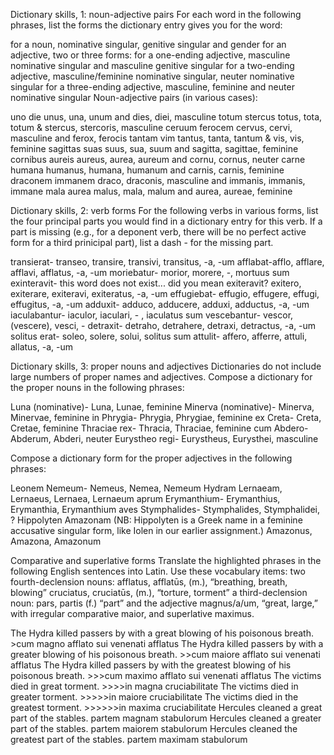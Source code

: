 Dictionary skills, 1: noun-adjective pairs
For each word in the following phrases, list the forms the dictionary entry gives you for the word:

for a noun, nominative singular, genitive singular and gender
for an adjective, two or three forms:
for a one-ending adjective, masculine nominative singular and masculine genitive singular
for a two-ending adjective, masculine/feminine nominative singular, neuter nominative singular
for a three-ending adjective, masculine, feminine and neuter nominative singular
Noun-adjective pairs (in various cases):

uno die
unus, una, unum and dies, diei, masculine
totum stercus
totus, tota, totum  & stercus, stercoris, masculine
ceruum ferocem
cervus, cervi, masculine and ferox, ferocis 
tantam vim
tantus, tanta, tantum & vis, vis, feminine 
sagittas suas
suus, sua, suum and sagitta, sagittae, feminine 
cornibus aureis
aureus, aurea, aureum and cornu, cornus, neuter
carne humana
humanus, humana, humanum and carnis, carnis, feminine 
draconem immanem
draco, draconis, masculine and immanis, immanis, immane
mala aurea
malus, mala, malum and aurea, aureae, feminine 

Dictionary skills, 2: verb forms
For the following verbs in various forms, list the four principal parts you would find in a dictionary entry for this verb. If a part is missing (e.g., for a deponent verb, there will be no perfect active form for a third prinicipal part), list a dash - for the missing part.

transierat- transeo, transire, transivi, transitus, -a, -um
afflabat-afflo, afflare, afflavi, afflatus, -a, -um
moriebatur- morior, morere, -, mortuus sum
exinteravit- this word does not exist... did you mean exiteravit? exitero, exiterare, exiteravi, exiteratus, -a, -um
effugiebat- effugio, effugere, effugi, effugitus, -a, -um 
adduxit- adduco, adducere, adduxi, adductus, -a, -um
iaculabantur- iaculor, iaculari, - , iaculatus sum
vescebantur- vescor, (vescere), vesci, -
detraxit- detraho, detrahere, detraxi, detractus, -a, -um
solitus erat- soleo, solere, solui, solitus sum
attulit- affero, afferre, attuli, allatus, -a, -um 

Dictionary skills, 3: proper nouns and adjectives
Dictionaries do not include large numbers of proper names and adjectives. Compose a dictionary for the proper nouns in the following phrases:

Luna (nominative)- Luna, Lunae, feminine 
Minerva (nominative)- Minerva, Minervae, feminine 
in Phrygia- Phrygia, Phrygiae, feminine 
ex Creta- Creta, Cretae, feminine 
Thraciae rex- Thracia, Thraciae, feminine 
cum Abdero- Abderum, Abderi, neuter
Eurystheo regi- Eurystheus, Eurysthei, masculine

Compose a dictionary form for the proper adjectives in the following phrases:

Leonem Nemeum- Nemeus, Nemea, Nemeum
Hydram Lernaeam, Lernaeus, Lernaea, Lernaeum
aprum Erymanthium- Erymanthius, Erymanthia, Erymanthium
aves Stymphalides- Stymphalides, Stymphalidei, ?
Hippolyten Amazonam (NB: Hippolyten is a Greek name in a feminine accusative singular form, like Iolen in our earlier assignment.) Amazonus, Amazona, Amazonum

Comparative and superlative forms
Translate the highlighted phrases in the following English sentences into Latin. Use these vocabulary items:
two fourth-declension nouns:
afflatus, afflatūs, (m.), “breathing, breath, blowing”
cruciatus, cruciatūs, (m.), “torture, torment”
a third-declension noun:
pars, partis (f.) “part”
and the adjective magnus/a/um, “great, large,” with irregular comparative maior, and superlative maximus.

The Hydra killed passers by with a great blowing of his poisonous breath. >cum magno afflato sui venenati afflatus
The Hydra killed passers by with a greater blowing of his poisonous breath. >>cum maiore afflato sui venenati afflatus
The Hydra killed passers by with the greatest blowing of his poisonous breath. >>>cum maximo afflato sui venenati afflatus
The victims died in great torment. >>>>in magna cruciabilitate
The victims died in greater torment. >>>>>in maiore cruciabilitate
The victims died in the greatest torment. >>>>>>in maxima cruciabilitate
Hercules cleaned a great part of the stables. partem magnam stabulorum
Hercules cleaned a greater part of the stables. partem maiorem stabulorum
Hercules cleaned the greatest part of the stables. partem maximam stabulorum
